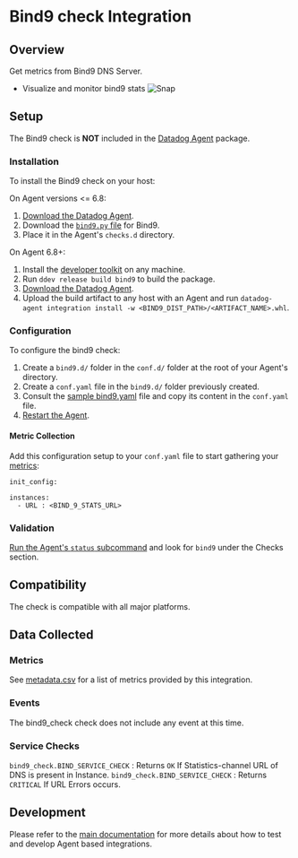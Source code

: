 
# Bind9 check Integration

## Overview

Get metrics from Bind9 DNS Server.

* Visualize and monitor bind9 stats
![Snap](https://raw.githubusercontent.com/DataDog/integrations-extras/master/bind9/images/snapshot.png)

## Setup

The Bind9 check is **NOT** included in the [Datadog Agent](https://app.datadoghq.com/account/settings#agent) package.

### Installation

To install the Bind9 check on your host:

On Agent versions <= 6.8:

1. [Download the Datadog Agent][7].
2. Download the [`bind9.py` file][8] for Bind9.
3. Place it in the Agent's `checks.d` directory.

On Agent 6.8+:

1. Install the [developer toolkit](https://docs.datadoghq.com/developers/integrations/new_check_howto/#developer-toolkit) on any machine.
2. Run `ddev release build bind9` to build the package.
3. [Download the Datadog Agent](https://app.datadoghq.com/account/settings#agent).
4. Upload the build artifact to any host with an Agent and run `datadog-agent integration install -w <BIND9_DIST_PATH>/<ARTIFACT_NAME>.whl`.

### Configuration

To configure the bind9 check:

1. Create a `bind9.d/` folder in the `conf.d/` folder at the root of your Agent's directory.
2. Create a `conf.yaml` file in the `bind9.d/` folder previously created.
3. Consult the [sample bind9.yaml][2] file and copy its content in the `conf.yaml` file.
4. [Restart the Agent][3].

#### Metric Collection

Add this configuration setup to your `conf.yaml` file to start gathering your [metrics][2]:

```
init_config:

instances:
  - URL : <BIND_9_STATS_URL>
```

### Validation

[Run the Agent's `status` subcommand][4] and look for `bind9` under the Checks section.

## Compatibility

The check is compatible with all major platforms.

## Data Collected

### Metrics

See [metadata.csv][5] for a list of metrics provided by this integration.

### Events

The bind9_check check does not include any event at this time.

### Service Checks

`bind9_check.BIND_SERVICE_CHECK` : Returns `OK` If Statistics-channel URL of DNS is present in Instance.
`bind9_check.BIND_SERVICE_CHECK` : Returns `CRITICAL` If URL Errors occurs.

## Development

Please refer to the [main documentation][6] for more details about how to test and develop Agent based integrations.

[1]: https://raw.githubusercontent.com/DataDog/cookiecutter-datadog-check/master/%7B%7Bcookiecutter.check_name%7D%7D/images/snapshot.png
[2]: #metrics
[3]: https://docs.datadoghq.com/agent/faq/agent-commands/#start-stop-restart-the-agent
[4]: https://docs.datadoghq.com/agent/faq/agent-commands/#agent-status-and-information
[5]: https://github.com/DataDog/cookiecutter-datadog-check/blob/master/%7B%7Bcookiecutter.check_name%7D%7D/metadata.csv
[6]: https://docs.datadoghq.com/developers/
[7]: https://app.datadoghq.com/account/settings#agent
[8]: https://github.com/DataDog/integrations-extras/blob/master/bind9/datadog_checks/bind9/bind9.py
